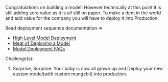 Congratulations on building a model! However technically at this point it is still adding zero value as it is all still on paper. 
To make a dent in the world and add value for the company you will have to deploy it into Production.

Read deployment sequence documentation =>
  * [High Level Model Deployment](https://github.com/avantcredit/avant-analytics/wiki/Model-Deployment)
  * [Meat of Deploying a Model](https://github.com/avantcredit/avant-analytics/blob/master/culture/deployment.md) 
  * [Model Deployment FAQs](https://github.com/avantcredit/avant-analytics/wiki/Model-Deployment:-FAQs-and-Errors)

Challenge(s):
  1) Surprise, Surprise. Your baby is now all grown up and Deploy your new custom model(with custom mungebit) into production.  
